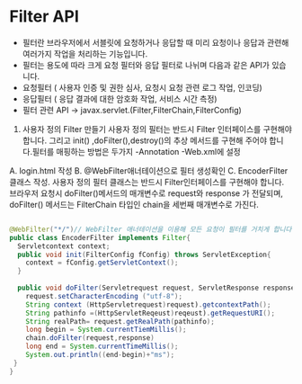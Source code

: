 # Filter API
- 필터란 브라우저에서 서블릿에 요청하거나 응답할 때 미리 요청이나 응답과 관련해 여러가지 작업을 처리하는 기능입니다.
- 필터는 용도에 따라 크게 요청 필터와 응답 필터로 나뉘며 다음과 같은 API가 있습니다.
- 요청필터 ( 사용자 인증 및 권한 심사, 요청시 요청 관련 로그 작업, 인코딩)
- 응답필터 ( 응답 결과에 대한 암호화 작업, 서비스 시간 측정)
- 필터 관련 API -> javax.servlet.(Filter,FilterChain,FilterConfig)


1. 사용자 정의 Filter 만들기
사용자 정의 필터는 반드시 Filter 인터페이스를 구현해야합니다. 그리고 init() ,doFilter(),destroy()의 추상 메서드를 구현해 주어야 합니다.필터를 매핑하는 방법은 두가지
-Annotation
-Web.xml에 설정

A. login.html 작성
B. @WebFilter애너테이션으로 필터 생성확인
C. EncoderFilter클래스 작성. 사용자 정의 필터 클래스는 반드시 Filter인터페이스를 구현해야 합니다. 브라우저 요청시 doFilter()메서드의 매개변수로 request와 response 가 전달되며, doFilter() 메서드는 FilterChain 타입인 chain을 세번째 매개변수로 가진다.

```java

@WebFilter("*/")// WebFilter 애너테이션을 이용해 모든 요청이 필터를 거치게 합니다.
public class EncoderFilter implements Filter{
  Servletcontext context;
  public void init(FilterConfig fConfig) throws ServletException{
    context = fConfig.getServletContext();
  }
  
  public void doFilter(Servletrequest request, ServletResponse response, FilterChain chain) throws ServletException,IOException{
    request.setCharacterEncoding ("utf-8");
    String context (HttpServletrequest)request).getcontextPath();
    String pathinfo =(HttpServletReqeust)reqeust).getRequestURI();
    String realPath= request.getRealPath(pathinfo);
    long begin = System.currentTiemMillis();
    chain.doFilter(request,response)
    long end = System.currentTimeMillis();
    System.out.println((end-begin)+"ms");
 }
}
```


